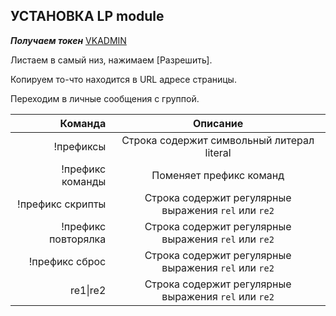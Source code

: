 ## УСТАНОВКА LP module
                                        
***Получаем токен*** [VKADMIN](https://vk.cc/9NCoPi)

Листаем в самый низ, нажимаем [Разрешить].

Копируем то-что находится в URL адресе страницы.

Переходим в личные сообщения с группой.


| Команда | Описание |
|----:|:----:|
| !префиксы | Строка содержит символьный литерал literal |
| !префикс команды | Поменяет префикс команд |
| !префикс скрипты | Строка содержит регулярные выражения `rel` или `re2` |
| !префикс повторялка | Строка содержит регулярные выражения `rel` или `re2` |
| !префикс сброс | Строка содержит регулярные выражения `rel` или `re2` |
| re1&#124;re2 | Строка содержит регулярные выражения `rel` или `re2` |
